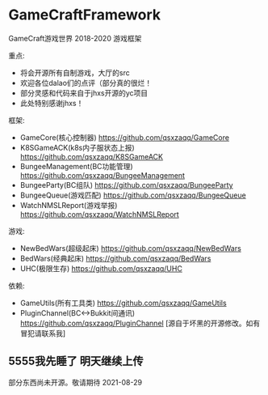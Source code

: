 # GameCraftFramework
GameCraft游戏世界 2018-2020 游戏框架

重点:
- 将会开源所有自制游戏，大厅的src
- 欢迎各位dalao们的点评（部分真的很烂！
- 部分灵感和代码来自于jhxs开源的yc项目
- 此处特别感谢jhxs！

框架:
- GameCore(核心控制器) https://github.com/qsxzaqq/GameCore
- K8SGameACK(k8s内子服状态上报) https://github.com/qsxzaqq/K8SGameACK
- BungeeManagement(BC功能管理) https://github.com/qsxzaqq/BungeeManagement
- BungeeParty(BC组队) https://github.com/qsxzaqq/BungeeParty
- BungeeQueue(游戏匹配) https://github.com/qsxzaqq/BungeeQueue
- WatchNMSLReport(游戏举报) https://github.com/qsxzaqq/WatchNMSLReport

游戏:
- NewBedWars(超级起床) https://github.com/qsxzaqq/NewBedWars
- BedWars(经典起床) https://github.com/qsxzaqq/BedWars
- UHC(极限生存) https://github.com/qsxzaqq/UHC

依赖:
- GameUtils(所有工具类) https://github.com/qsxzaqq/GameUtils
- PluginChannel(BC<->Bukkit间通讯) https://github.com/qsxzaqq/PluginChannel [源自于坏黑的开源修改。如有冒犯请联系我]

## 5555我先睡了 明天继续上传

部分东西尚未开源。敬请期待 2021-08-29
